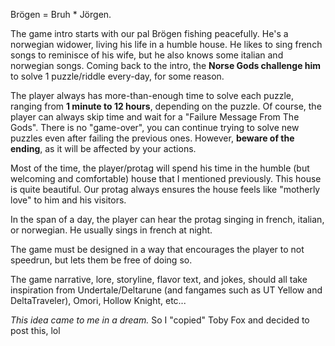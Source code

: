 Brögen = Bruh * Jörgen.

The game intro starts with our pal Brögen fishing peacefully. He's a norwegian widower, living his life in a humble house. He likes to sing french songs to reminisce of his wife, but he also knows some italian and norwegian songs. Coming back to the intro, the **Norse Gods challenge him** to solve 1 puzzle/riddle every-day, for some reason.

The player always has more-than-enough time to solve each puzzle, ranging from **1 minute to 12 hours**, depending on the puzzle. Of course, the player can always skip time and wait for a "Failure Message From The Gods". There is no "game-over", you can continue trying to solve new puzzles even after failing the previous ones. However, **beware of the ending**, as it will be affected by your actions.

Most of the time, the player/protag will spend his time in the humble (but welcoming and comfortable) house that I mentioned previously. This house is quite beautiful. Our protag always ensures the house feels like "motherly love" to him and his visitors.

In the span of a day, the player can hear the protag singing in french, italian, or norwegian. He usually sings in french at night.

The game must be designed in a way that encourages the player to not speedrun, but lets them be free of doing so.

The game narrative, lore, storyline, flavor text, and jokes, should all take inspiration from Undertale/Deltarune (and fangames such as UT Yellow and DeltaTraveler), Omori, Hollow Knight, etc...

*This idea came to me in a dream.* So I "copied" Toby Fox and decided to post this, lol
